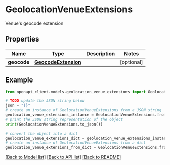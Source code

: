 # GeolocationVenueExtensions

Venue's geocode extension

## Properties

Name | Type | Description | Notes
------------ | ------------- | ------------- | -------------
**geocode** | [**GeocodeExtension**](GeocodeExtension.md) |  | [optional] 

## Example

```python
from openapi_client.models.geolocation_venue_extensions import GeolocationVenueExtensions

# TODO update the JSON string below
json = "{}"
# create an instance of GeolocationVenueExtensions from a JSON string
geolocation_venue_extensions_instance = GeolocationVenueExtensions.from_json(json)
# print the JSON string representation of the object
print(GeolocationVenueExtensions.to_json())

# convert the object into a dict
geolocation_venue_extensions_dict = geolocation_venue_extensions_instance.to_dict()
# create an instance of GeolocationVenueExtensions from a dict
geolocation_venue_extensions_from_dict = GeolocationVenueExtensions.from_dict(geolocation_venue_extensions_dict)
```
[[Back to Model list]](../README.md#documentation-for-models) [[Back to API list]](../README.md#documentation-for-api-endpoints) [[Back to README]](../README.md)


